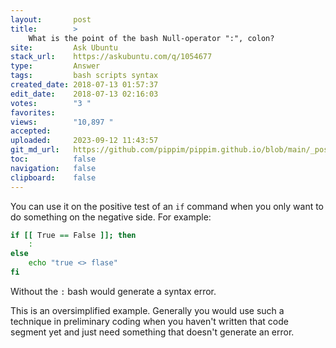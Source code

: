 ```yaml
---
layout:       post
title:        >
    What is the point of the bash Null-operator ":", colon?
site:         Ask Ubuntu
stack_url:    https://askubuntu.com/q/1054677
type:         Answer
tags:         bash scripts syntax
created_date: 2018-07-13 01:57:37
edit_date:    2018-07-13 02:16:03
votes:        "3 "
favorites:    
views:        "10,897 "
accepted:     
uploaded:     2023-09-12 11:43:57
git_md_url:   https://github.com/pippim/pippim.github.io/blob/main/_posts/2018/2018-07-13-What-is-the-point-of-the-bash-Null-operator-____-colon_.md
toc:          false
navigation:   false
clipboard:    false
---
```


You can use it on the positive test of an `if` command when you only want to do something on the negative side. For example:



``` bash
if [[ True == False ]]; then
    :
else
    echo "true <> flase"
fi
```

Without the `:` bash would generate a syntax error.

This is an oversimplified example. Generally you would use such a technique in preliminary coding when you haven't written that code segment yet and just need something that doesn't generate an error.
